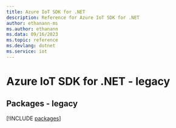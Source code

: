 ```yaml
---
title: Azure IoT SDK for .NET
description: Reference for Azure IoT SDK for .NET
author: ethanann-ms
ms.author: ethanann
ms.data: 09/16/2023
ms.topic: reference
ms.devlang: dotnet
ms.service: iot
---
```

# Azure IoT SDK for .NET - legacy
## Packages - legacy
[!INCLUDE [packages](iot-index.md)]